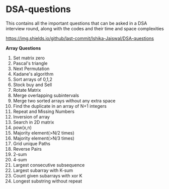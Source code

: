 # DSA-questions
This contains all the important questions that can be asked in a DSA interview round, along with the codes and their time and space complexities

https://img.shields.io/github/last-commit/Ishika-Jaiswal/DSA-questions

**Array Questions**

1. Set matrix zero
2. Pascal's triangle
3. Next Permutation
4. Kadane's algorithm
5. Sort arrays of 0,1,2
6. Stock buy and Sell
7. Rotate Matrix
8. Merge overlapping subintervals
9. Merge two sorted arrays without any extra space
10. Find the duplicate in an array of N+1 integers
11. Repeat and Missing Numbers
12. Inversion of array
13. Search in 2D matrix
14. pow(x,n)
15. Majority element(>N/2 times)
16. Majority element(>N/3 times)
17. Grid unique Paths
18. Reverse Pairs
19. 2-sum
20. 4-sum
21. Largest consecutive subsequence
22. Largest subarray with K-sum
23. Count given subarrays with xor K
24. Longest substring without repeat
